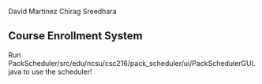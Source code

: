 David Martinez Chirag Sreedhara

## Course Enrollment System
Run  PackScheduler/src/edu/ncsu/csc216/pack_scheduler/ui/PackSchedulerGUI.java to use the scheduler!
